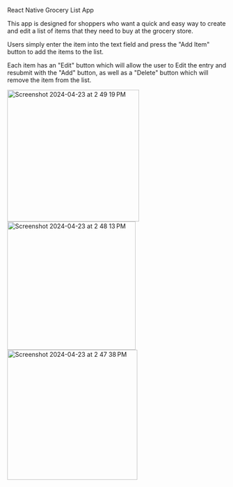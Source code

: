 React Native Grocery List App

This app is designed for shoppers who want a quick and easy way to create and edit a list of items that they need to buy at the grocery store.

Users simply enter the item into the text field and press the "Add Item" button to add the items to the list.

Each item has an "Edit" button which will allow the user to Edit the entry and resubmit with the "Add" button, as well as a "Delete" button which will remove the item from the list.

<img width="303" alt="Screenshot 2024-04-23 at 2 49 19 PM" src="https://github.com/msimio/INFO670/assets/137801161/fa68ddfc-0083-428e-a38b-f01849ead8c1">
<img width="295" alt="Screenshot 2024-04-23 at 2 48 13 PM" src="https://github.com/msimio/INFO670/assets/137801161/325bcb08-e43c-489b-b093-bb07224d2870">

<img width="299" alt="Screenshot 2024-04-23 at 2 47 38 PM" src="https://github.com/msimio/INFO670/assets/137801161/bd48c6be-d6ee-415f-855a-d0c61d53d99e">
